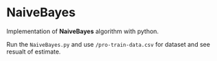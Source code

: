 # NaiveBayes

Implementation of __NaiveBayes__ algorithm with python.

Run the `NaiveBayes.py` and use `/pro-train-data.csv` for dataset and see resualt of estimate.
